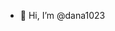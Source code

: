 - 👋 Hi, I’m @dana1023


<!---
dana1023/dana1023 is a ✨ special ✨ repository because its `README.md` (this file) appears on your GitHub profile.
You can click the Preview link to take a look at your changes.
--->

